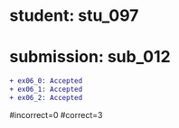 # student: stu_097
# submission: sub_012

```diff
+ ex06_0: Accepted
+ ex06_1: Accepted
+ ex06_2: Accepted
```
#incorrect=0
#correct=3
